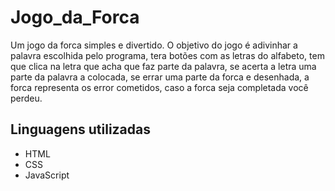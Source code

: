 # Jogo_da_Forca
Um jogo da forca simples e divertido. O objetivo do jogo é adivinhar a palavra escolhida pelo programa, tera botões com as letras do alfabeto, tem que clica na letra que acha que faz parte da palavra, se acerta a letra uma parte da palavra a colocada, se errar uma parte da forca e desenhada, a forca representa os error cometidos, caso a forca seja completada você perdeu.

## Linguagens utilizadas

<ul>
 <li>HTML</li>
 <li>CSS</li>
 <li>JavaScript</li>
</ul>